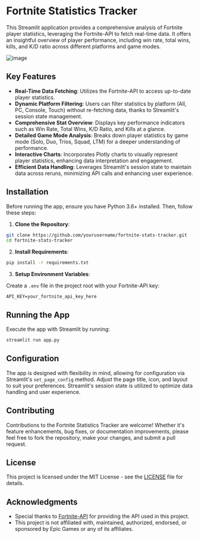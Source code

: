 # Fortnite Statistics Tracker

This Streamlit application provides a comprehensive analysis of Fortnite player statistics, leveraging the Fortnite-API to fetch real-time data. It offers an insightful overview of player performance, including win rate, total wins, kills, and K/D ratio across different platforms and game modes.

![image](https://github.com/pjvillasista/fortnite-streamlit/assets/93170137/6a01d14e-d4e1-44a7-b476-51f792edc2b3)

## Key Features

- **Real-Time Data Fetching**: Utilizes the Fortnite-API to access up-to-date player statistics.
- **Dynamic Platform Filtering**: Users can filter statistics by platform (All, PC, Console, Touch) without re-fetching data, thanks to Streamlit's session state management.
- **Comprehensive Stat Overview**: Displays key performance indicators such as Win Rate, Total Wins, K/D Ratio, and Kills at a glance.
- **Detailed Game Mode Analysis**: Breaks down player statistics by game mode (Solo, Duo, Trios, Squad, LTM) for a deeper understanding of performance.
- **Interactive Charts**: Incorporates Plotly charts to visually represent player statistics, enhancing data interpretation and engagement.
- **Efficient Data Handling**: Leverages Streamlit's session state to maintain data across reruns, minimizing API calls and enhancing user experience.

## Installation

Before running the app, ensure you have Python 3.6+ installed. Then, follow these steps:

1. **Clone the Repository**:

```bash
git clone https://github.com/yourusername/fortnite-stats-tracker.git
cd fortnite-stats-tracker
```



2. **Install Requirements**:

```bash
pip install -r requirements.txt
```

3. **Setup Environment Variables**:

Create a `.env` file in the project root with your Fortnite-API key:

```plaintext
API_KEY=your_fortnite_api_key_here
```

## Running the App

Execute the app with Streamlit by running:

```bash
streamlit run app.py
```

## Configuration

The app is designed with flexibility in mind, allowing for configuration via Streamlit's `set_page_config` method. Adjust the page title, icon, and layout to suit your preferences. Streamlit's session state is utilized to optimize data handling and user experience.

## Contributing

Contributions to the Fortnite Statistics Tracker are welcome! Whether it's feature enhancements, bug fixes, or documentation improvements, please feel free to fork the repository, make your changes, and submit a pull request.

## License

This project is licensed under the MIT License - see the [LICENSE](LICENSE.md) file for details.

## Acknowledgments

- Special thanks to [Fortnite-API](https://dash.fortnite-api.com/) for providing the API used in this project.
- This project is not affiliated with, maintained, authorized, endorsed, or sponsored by Epic Games or any of its affiliates.

